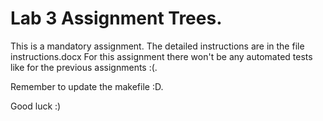 # Lab 3 Assignment Trees.

This is a mandatory assignment. The detailed instructions are in the file instructions.docx
For this assignment there won't be any automated tests like for the previous assignments :(.

Remember to update the makefile :D.

Good luck :)